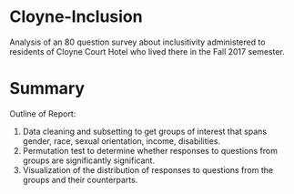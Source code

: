 # Cloyne-Inclusion
Analysis of an 80 question survey about inclusitivity administered to residents of Cloyne Court Hotel who lived there in the Fall 2017 semester. 

# Summary 
Outline of Report: 
  1. Data cleaning and subsetting to get groups of interest that spans gender, race, sexual orientation, income, disabilities. 
  2. Permutation test to determine whether responses to questions from groups are significantly significant. 
  3. Visualization of the distribution of responses to questions from the groups and their counterparts. 
